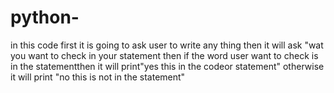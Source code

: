 # python-
in this code first it is going to ask user to write any thing 
then it will ask "wat you want to check in your statement
then if the word user want to check is in the statementthen it will print"yes this in the codeor statement"
otherwise it will print "no this is not in the statement"
